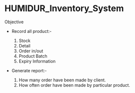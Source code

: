 # HUMIDUR_Inventory_System

Objective
- Record all product:-
  1. Stock
  2. Detail
  3. Order in/out
  4. Product Batch
  5. Expiry Information
 
- Generate report:-
  1. How many order have been made by client.
  2. How often order have been made by particular product.
